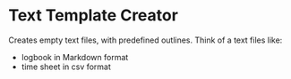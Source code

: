 # Text Template Creator

Creates empty text files, with predefined outlines. Think of a text files like:

- logbook in Markdown format
- time sheet in csv format
